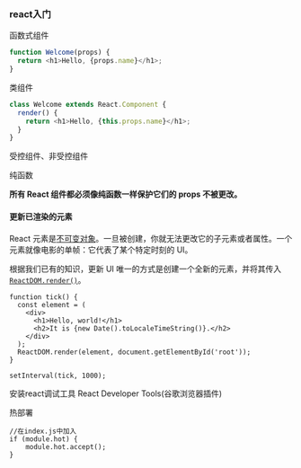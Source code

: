 ### react入门

函数式组件
```js
function Welcome(props) {
  return <h1>Hello, {props.name}</h1>;
}
```
类组件 
```js
class Welcome extends React.Component {
  render() {
    return <h1>Hello, {this.props.name}</h1>;
  }
}
```

受控组件、非受控组件

纯函数

**所有 React 组件都必须像纯函数一样保护它们的 props 不被更改。**

####  更新已渲染的元素

React 元素是[不可变对象](https://en.wikipedia.org/wiki/Immutable_object)。一旦被创建，你就无法更改它的子元素或者属性。一个元素就像电影的单帧：它代表了某个特定时刻的 UI。

根据我们已有的知识，更新 UI 唯一的方式是创建一个全新的元素，并将其传入 [`ReactDOM.render()`](https://react.docschina.org/docs/react-dom.html#render)。

```
function tick() {
  const element = (
    <div>
      <h1>Hello, world!</h1>
      <h2>It is {new Date().toLocaleTimeString()}.</h2>
    </div>
  );
  ReactDOM.render(element, document.getElementById('root'));
}

setInterval(tick, 1000);
```

安装react调试工具 React Developer Tools(谷歌浏览器插件)

[react调试工具]: https://chrome.google.com/webstore/detail/react-developer-tools/fmkadmapgofadopljbjfkapdkoienihi

热部署

```
//在index.js中加入
if (module.hot) {
    module.hot.accept();
}
```

